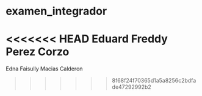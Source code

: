 # examen_integrador
<<<<<<< HEAD
Eduard Freddy Perez Corzo
=======

Edna Faisully Macias Calderon
>>>>>>> 8f68f24f70365d1a5a8256c2bdfade47292992b2
